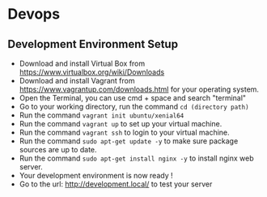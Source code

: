 # Devops
## Development Environment Setup
* Download and install Virtual Box from <https://www.virtualbox.org/wiki/Downloads>
* Download and install Vagrant from <https://www.vagrantup.com/downloads.html> for your operating system.
* Open the Terminal, you can use cmd + space and search "terminal"
*  Go to your working directory, run the command ```cd (directory path)```
* Run the command ```vagrant init ubuntu/xenial64```
* Run the command ```vagrant up``` to set up your virtual machine.
* Run the command ```vagrant ssh``` to login to your  virtual machine. 
* Run the command ```sudo apt-get update -y``` to make sure package sources are up to date.
* Run the command ```sudo apt-get install nginx -y``` to install nginx web server.
* Your development environment is now ready !
* Go to the url: <http://development.local/> to test your server

